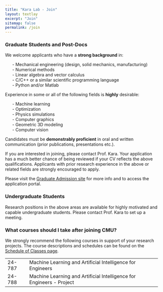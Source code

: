 ```yaml
---
title: "Kara Lab - Join"
layout: textlay
excerpt: "Join"
sitemap: false
permalink: /join
---
```



### Graduate Students and Post-Docs

We welcome applicants who have a <strong>strong background</strong> in:
<ul>
	- Mechanical engineering (design, solid mechanics, manufacturing)</br>
	- Numerical methods</br>
	- Linear algebra and vector calculus</br>
	- C/C++ or a similar scientific programming language</br>
	- Python and/or Matlab</br>
</ul>

Experience in some or all of the following fields is <strong>highly</strong> desirable:
<ul>
	- Machine learning</br>
	- Optimization</br>
	- Physics simulations</br>
	- Computer graphics</br>
	- Geometric 3D modeling</br>
	- Computer vision</br>
</ul>


Candidates must be <strong>demonstrably proficient</strong> in oral and written communication (prior publications, presentations etc.).

If you are interested in joining, please contact Prof. Kara. Your application has a much better chance of being reviewed if your CV reflects the above qualifications. Applicants with prior research experience in the above or related fields are  strongly encouraged to apply.

Please visit the [Graduate Admission site](https://www.meche.engineering.cmu.edu/education/graduate-programs/admission/index.html) for more info and to access the application portal.


### Undergraduate Students

Research positions in the above areas are available for highly motivated and capable undergraduate students. Please contact Prof. Kara to set up a meeting.

### What courses should I take after joining CMU?

We strongly recommend the following courses in support of your research projects. The course descriptions and schedules can be found on the [Schedule of Classes page](https://enr-apps.as.cmu.edu/open/SOC/SOCServlet).

<div>
<table border='0' cellpadding='1' cellspacing='10' >
	<tr><td> 24-787 </td> <td> Machine Learning and Artificial Intelligence for Engineers</td></tr>
	<tr><td> 24-788 </td> <td> Machine Learning and Artificial Intelligence for Engineers - Project</td></tr>
</table>
</div>





<!-- # Open positions

We are always looking for new group members with passion, talent, and grit!

You will have the chance to work on the grand challenges of condensed matter physics, often at the interface of instrumental design and new physics. You will be involved in determining the important and interesting questions, creating and improving instrumental setups, performing measurements, and making discoveries.

### Current open positions

You find the current job openings here:
[Opening 1]({{ site.baseurl }}/downloads/GeneralPostdoc_2019_v01.pdf),
[Opening 2]({{ site.baseurl }}/downloads/PPMS_PhD_2019_v01.pdf).

It might be interesting to look at some past job advertisements. While the projects keep changing, the themes are still roughly the same. You can download them [here]({{ site.baseurl }}/downloads/PD.pdf), [here]({{ site.baseurl }}/downloads/PHD1.pdf), or [here]({{ site.baseurl }}/downloads/PHD2.pdf).

### Applications for PhD and Postdoc positions
If you are interested in working with us as a PhD student or postdoc, please send me an [email](mailto:milan.allan@gmail.com). State briefly why you are interested and attach a CV, including information about the grades you had as an undergraduate. No need for a separate cover letter or certificates. **Important**: please insert _"Application PhD"_ or _"Application Postdoc"_ in the subject line. If you are applying to a specific advertisement, note this in your email.

There are  postdoc scholarship available.  I'd be happy to support you after you apply to our group. Take a look at the [veni fellowship](http://www.nwo.nl/en/funding/our-funding-instruments/nwo/innovational-research-incentives-scheme/veni/index.html) or the [Marie Curie fellowship](http://ec.europa.eu/research/mariecurieactions/about-msca/actions/if/index_en.htm).

### Master projects for Leiden University students
If you are a Master student at Leiden University looking for a Master project, contact me (or any group member) per email or stop by my office.

### Bsc / Master students from elsewhere
If you are interested in pursuing a Master degree at Leiden University, see [mastersinleiden.nl](http://www.mastersinleiden.nl/programmes/physics/en/introduction). Sometimes, we take master students or summer interns if we get exceptional applicants (this usually means very good grades and a personal recommendation).


<figure>
<img src="{{ site.url }}{{ site.baseurl }}/images/picpic/Gallery/DSC_0696.jpg" width="95%">
</figure> -->

